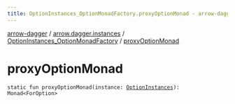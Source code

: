 ```yaml
---
title: OptionInstances_OptionMonadFactory.proxyOptionMonad - arrow-dagger
---
```


[arrow-dagger](../../index.html) / [arrow.dagger.instances](../index.html) / [OptionInstances_OptionMonadFactory](index.html) / [proxyOptionMonad](./proxy-option-monad.html)

# proxyOptionMonad

`static fun proxyOptionMonad(instance: `[`OptionInstances`](../-option-instances/index.html)`): Monad<ForOption>`
